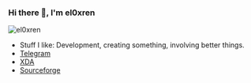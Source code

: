 ### Hi there 👋, I'm el0xren
![el0xren](https://telegra.ph/file/62fc9e56395775ca5680b.png)

- Stuff I like: Development, creating something, involving better things.
- [Telegram](https://t.me/el0xren)
- [XDA](https://forum.xda-developers.com/member.php?u=10949429)
- [Sourceforge](https://sourceforge.net/u/el0xren/profile)
